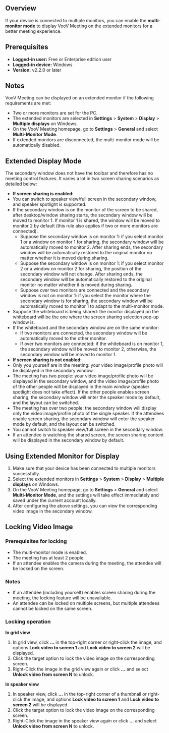 ## Overview
If your device is connected to multiple monitors, you can enable the **multi-monitor mode** to display VooV Meeting on the extended monitors for a better meeting experience.
## Prerequisites
- **Logged-in user:** Free or Enterprise edition user
- **Logged-in device:** Windows
- **Version:** v2.2.0 or later

## Notes
VooV Meeting can be displayed on an extended monitor if the following requirements are met:
- Two or more monitors are set for the PC.
- The extended monitors are selected in **Settings** > **System** > **Display** > **Multiple displays** on Windows.
- On the VooV Meeting homepage, go to **Settings** > **General** and select **Multi-Monitor Mode**.
- If extended monitors are disconnected, the multi-monitor mode will be automatically disabled.

## Extended Display Mode
The secondary window does not have the toolbar and therefore has no meeting control features. It varies a lot in two screen sharing scenarios as detailed below:
- **If screen sharing is enabled:**
 - You can switch to speaker view/full screen in the secondary window, and speaker spotlight is supported.
 - If the secondary window is on the monitor of the screen to be shared, after desktop/window sharing starts, the secondary window will be moved to monitor 1. If monitor 1 is shared, the window will be moved to monitor 2 by default (this rule also applies if two or more monitors are connected).
	 - Suppose the secondary window is on monitor 1: if you select monitor 1 or a window on monitor 1 for sharing, the secondary window will be automatically moved to monitor 2. After sharing ends, the secondary window will be automatically restored to the original monitor no matter whether it is moved during sharing.
	 - Suppose the secondary window is on monitor 1: if you select monitor 2 or a window on monitor 2 for sharing, the position of the secondary window will not change. After sharing ends, the secondary window will be automatically restored to the original monitor no matter whether it is moved during sharing.
	 - Suppose over two monitors are connected and the secondary window is not on monitor 1: if you select the monitor where the secondary window is for sharing, the secondary window will be automatically moved to monitor 1 to adapt to the multi-monitor mode.
 - Suppose the whiteboard is being shared: the monitor displayed on the whiteboard will be the one where the screen sharing selection pop-up window is.
 - If the whiteboard and the secondary window are on the same monitor:
    - If two monitors are connected, the secondary window will be automatically moved to the other monitor.
    - If over two monitors are connected: if the whiteboard is on monitor 1, the secondary window will be moved to monitor 2, otherwise, the secondary window will be moved to monitor 1.
- **If screen sharing is not enabled:**
 - Only you yourself are in the meeting: your video image/profile photo will be displayed in the secondary window.
 - The meeting has two people: your video image/profile photo will be displayed in the secondary window, and the video image/profile photo of the other people will be displayed in the main window (speaker spotlight does not take effect). If the other people enables screen sharing, the secondary window will enter the speaker mode by default, and the layout can be switched.
 - The meeting has over two people: the secondary window will display only the video image/profile photo of the single speaker. If the attendees enable screen sharing, the secondary window will enter the speaker mode by default, and the layout can be switched.
 - You cannot switch to speaker view/full screen in the secondary window.
 - If an attendee is watching the shared screen, the screen sharing content will be displayed in the secondary window by default. 

## Using Extended Monitor for Display

1. Make sure that your device has been connected to multiple monitors successfully.
2. Select the extended monitors in **Settings** > **System** > **Display** > **Multiple displays** on Windows.
3. On the VooV Meeting homepage, go to **Settings** > **General** and select **Multi-Monitor Mode**, and the settings will take effect immediately and saved under the current account locally.
4. After configuring the above settings, you can view the corresponding video image in the secondary window.

## Locking Video Image
### Prerequisites for locking
- The multi-monitor mode is enabled.
- The meeting has at least 2 people.
- If an attendee enables the camera during the meeting, the attendee will be locked on the screen.

### Notes
- If an attendee (including yourself) enables screen sharing during the meeting, the locking feature will be unavailable.
- An attendee can be locked on multiple screens, but multiple attendees cannot be locked on the same screen.

### Locking operation
**In grid view**
1. In grid view, click **...** in the top-right corner or right-click the image, and options **Lock video to screen 1** and **Lock video to screen 2** will be displayed.
2. Click the target option to lock the video image on the corresponding screen.
3. Right-Click the image in the grid view again or click **...** and select **Unlock video from screen N** to unlock.

**In speaker view**
1. In speaker view, click **...** in the top-right corner of a thumbnail or right-click the image, and options **Lock video to screen 1** and **Lock video to screen 2** will be displayed.
2. Click the target option to lock the video image on the corresponding screen.
3. Right-Click the image in the speaker view again or click **...** and select **Unlock video from screen N** to unlock.
